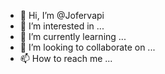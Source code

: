 - 👋 Hi, I’m @Jofervapi
- 👀 I’m interested in ...
- 🌱 I’m currently learning ...
- 💞️ I’m looking to collaborate on ...
- 📫 How to reach me ...

<!---
Jofervapi/Jofervapi is a ✨ special ✨ repository because its `README.md` (this file) appears on your GitHub profile.
You can click the Preview link to take a look at your changes.
--->

